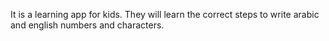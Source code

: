 It is a learning app for kids.
They will learn the correct steps to write arabic and english numbers and characters.

